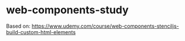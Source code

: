 # web-components-study

Based on: https://www.udemy.com/course/web-components-stenciljs-build-custom-html-elements
